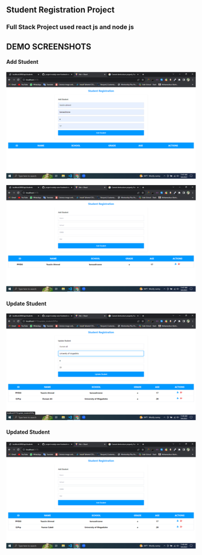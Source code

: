 ## Student Registration Project 
### Full Stack Project used react js and node js

## DEMO SCREENSHOTS

#### Add Student
![AddedStudent](./frontend/src/assets/AddStudent.png)


![AddStudent](./frontend/src/assets/Added.png)
#### Update Student
![UpdateStudent](./frontend/src/assets/updateStudent.png)

#### Updated Student
![Updated](./frontend/src/assets/updated.png)
